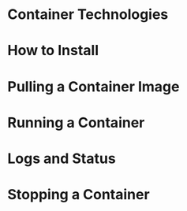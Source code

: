 # Container Technologies


# How to Install


# Pulling a Container Image

# Running a Container 

# Logs and Status

# Stopping a Container
